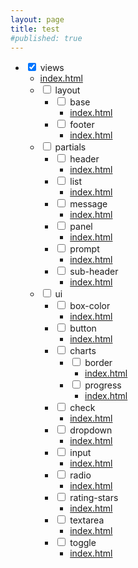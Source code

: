 ```yaml
---
layout: page
title: test
#published: true
---
```


<ul id="compositions-list" class="pure-tree main-tree">
  <li>
    <input type="checkbox" id="trigger-views" checked="checked">
    <label for="trigger-views">views</label>
    <ul class="pure-tree">
      <li class="pure-tree_link"><a href="" title="index.jade" target="_blank">index.html</a></li>
      <li>
        <input type="checkbox" id="trigger-layout">
        <label for="trigger-layout">layout</label>
        <ul class="pure-tree">
          <li>
            <input type="checkbox" id="trigger-base">
            <label for="trigger-base">base</label>
            <ul class="pure-tree">
              <li class="pure-tree_link"><a href="" title="index.jade" target="_blank">index.html</a></li>
            </ul>
          </li>
          <li>
            <input type="checkbox" id="trigger-footer">
            <label for="trigger-footer">footer</label>
            <ul class="pure-tree">
              <li class="pure-tree_link"><a href="" title="index.jade" target="_blank">index.html</a></li>
            </ul>
          </li>
        </ul>
      </li>
      <li>
        <input type="checkbox" id="trigger-partials">
        <label for="trigger-partials">partials</label>
        <ul class="pure-tree">
          <li>
            <input type="checkbox" id="trigger-header">
            <label for="trigger-header">header</label>
            <ul class="pure-tree">
              <li class="pure-tree_link"><a href="" title="index.jade" target="_blank">index.html</a></li>
            </ul>
          </li>
          <li>
            <input type="checkbox" id="trigger-list">
            <label for="trigger-list">list</label>
            <ul class="pure-tree">
              <li class="pure-tree_link"><a href="" title="index.jade" target="_blank">index.html</a></li>
            </ul>
          </li>
          <li>
            <input type="checkbox" id="trigger-message">
            <label for="trigger-message">message</label>
            <ul class="pure-tree">
              <li class="pure-tree_link"><a href="" title="index.jade" target="_blank">index.html</a></li>
            </ul>
          </li>
          <li>
            <input type="checkbox" id="trigger-panel">
            <label for="trigger-panel">panel</label>
            <ul class="pure-tree">
              <li class="pure-tree_link"><a href="" title="index.jade" target="_blank">index.html</a></li>
            </ul>
          </li>
          <li>
            <input type="checkbox" id="trigger-prompt">
            <label for="trigger-prompt">prompt</label>
            <ul class="pure-tree">
              <li class="pure-tree_link"><a href="" title="index.jade" target="_blank">index.html</a></li>
            </ul>
          </li>
          <li>
            <input type="checkbox" id="trigger-sub-header">
            <label for="trigger-sub-header">sub-header</label>
            <ul class="pure-tree">
              <li class="pure-tree_link"><a href="" title="index.jade" target="_blank">index.html</a></li>
            </ul>
          </li>
        </ul>
      </li>
      <li>
        <input type="checkbox" id="trigger-ui">
        <label for="trigger-ui">ui</label>
        <ul class="pure-tree">
          <li>
            <input type="checkbox" id="trigger-box-color">
            <label for="trigger-box-color">box-color</label>
            <ul class="pure-tree">
              <li class="pure-tree_link"><a href="" title="index.jade" target="_blank">index.html</a></li>
            </ul>
          </li>
          <li>
            <input type="checkbox" id="trigger-button">
            <label for="trigger-button">button</label>
            <ul class="pure-tree">
              <li class="pure-tree_link"><a href="" title="index.jade" target="_blank">index.html</a></li>
            </ul>
          </li>
          <li>
            <input type="checkbox" id="trigger-charts">
            <label for="trigger-charts">charts</label>
            <ul class="pure-tree">
              <li>
                <input type="checkbox" id="trigger-border">
                <label for="trigger-border">border</label>
                <ul class="pure-tree">
                  <li class="pure-tree_link"><a href="" title="index.jade" target="_blank">index.html</a></li>
                </ul>
              </li>
              <li>
                <input type="checkbox" id="trigger-progress">
                <label for="trigger-progress">progress</label>
                <ul class="pure-tree">
                  <li class="pure-tree_link"><a href="" title="index.jade" target="_blank">index.html</a></li>
                </ul>
              </li>
            </ul>
          </li>
          <li>
            <input type="checkbox" id="trigger-check">
            <label for="trigger-check">check</label>
            <ul class="pure-tree">
              <li class="pure-tree_link"><a href="" title="index.jade" target="_blank">index.html</a></li>
            </ul>
          </li>
          <li>
            <input type="checkbox" id="trigger-dropdown">
            <label for="trigger-dropdown">dropdown</label>
            <ul class="pure-tree">
              <li class="pure-tree_link"><a href="" title="index.jade" target="_blank">index.html</a></li>
            </ul>
          </li>
          <li>
            <input type="checkbox" id="trigger-input">
            <label for="trigger-input">input</label>
            <ul class="pure-tree">
              <li class="pure-tree_link"><a href="" title="index.jade" target="_blank">index.html</a></li>
            </ul>
          </li>
          <li>
            <input type="checkbox" id="trigger-radio">
            <label for="trigger-radio">radio</label>
            <ul class="pure-tree">
              <li class="pure-tree_link"><a href="" title="index.jade" target="_blank">index.html</a></li>
            </ul>
          </li>
          <li>
            <input type="checkbox" id="trigger-rating-stars">
            <label for="trigger-rating-stars">rating-stars</label>
            <ul class="pure-tree">
              <li class="pure-tree_link"><a href="" title="index.jade" target="_blank">index.html</a></li>
            </ul>
          </li>
          <li>
            <input type="checkbox" id="trigger-textarea">
            <label for="trigger-textarea">textarea</label>
            <ul class="pure-tree">
              <li class="pure-tree_link"><a href="" title="index.jade" target="_blank">index.html</a></li>
            </ul>
          </li>
          <li>
            <input type="checkbox" id="trigger-toggle">
            <label for="trigger-toggle">toggle</label>
            <ul class="pure-tree">
              <li class="pure-tree_link"><a href="" title="index.jade" target="_blank">index.html</a></li>
            </ul>
          </li>
        </ul>
      </li>
    </ul>
  </li>
</ul>

<link rel="stylesheet" href="/test/test.css">